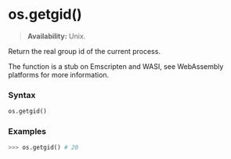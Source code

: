 # os.getgid()

> **Availability:** Unix.

Return the real group id of the current process.

The function is a stub on Emscripten and WASI, see WebAssembly platforms for more information.

### Syntax

```python
os.getgid()
```

### Examples

```python
>>> os.getgid() # 20
```
